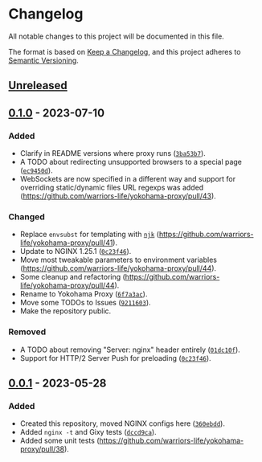 # Changelog
All notable changes to this project will be documented in this file.

The format is based on [Keep a Changelog](https://keepachangelog.com/en/1.0.0/),
and this project adheres to [Semantic Versioning](https://semver.org/spec/v2.0.0.html).

## [Unreleased]

## [0.1.0] - 2023-07-10

### Added
- Clarify in README versions where proxy runs ([`3ba53b7`](https://github.com/warriors-life/yokohama-proxy/commit/3ba53b7edcfbe82ff7e5d8fca0acb2fec21f755e)).
- A TODO about redirecting unsupported browsers to a special page ([`ec9450d`](https://github.com/warriors-life/yokohama-proxy/commit/ec9450d16986088c757e3f6a746102eaea79beba)).
- WebSockets are now specified in a different way and support for overriding static/dynamic files URL regexps was added (https://github.com/warriors-life/yokohama-proxy/pull/43).

### Changed
- Replace `envsubst` for templating with [`njk`](https://github.com/saghul/njk) (https://github.com/warriors-life/yokohama-proxy/pull/41).
- Update to NGINX 1.25.1 ([`0c23f46`](https://github.com/warriors-life/yokohama-proxy/commit/0c23f46e1dd589f41a1ae7efa7cb695021710389)).
- Move most tweakable parameters to environment variables (https://github.com/warriors-life/yokohama-proxy/pull/44).
- Some cleanup and refactoring (https://github.com/warriors-life/yokohama-proxy/pull/44).
- Rename to Yokohama Proxy ([`6f7a3ac`](https://github.com/warriors-life/yokohama-proxy/commit/ef7a3ac596c6be51f4f8bd4999aa1733bd0617a8)).
- Move some TODOs to Issues ([`9211603`](https://github.com/warriors-life/yokohama-proxy/commit/9211603a961eb39bb8c0984870f3df4be473840e)).
- Make the repository public.

### Removed
- A TODO about removing "Server: nginx" header entirely ([`01dc10f`](https://github.com/warriors-life/yokohama-proxy/commit/01dc10f6fc2bfe89fc00eca5da017fce4cdfe1b6)).
- Support for HTTP/2 Server Push for preloading ([`0c23f46`](https://github.com/warriors-life/yokohama-proxy/commit/0c23f46e1dd589f41a1ae7efa7cb695021710389)).

## [0.0.1] - 2023-05-28

### Added
- Created this repository, moved NGINX configs here ([`360ebdd`](https://github.com/warriors-life/yokohama-proxy/commit/360ebdd3eb60d956dcb8954ce73e64c4498e8fd8)).
- Added `nginx -t` and Gixy tests ([`dccd9ca`](https://github.com/warriors-life/yokohama-proxy/commit/dccd9ca53d6ed98cb2c9ee99e3be2893e655d814)).
- Added some unit tests (https://github.com/warriors-life/yokohama-proxy/pull/38).

[Unreleased]: https://github.com/warriors-life/yokohama-proxy/compare/v0.1.0...HEAD
[0.1.0]: https://github.com/warriors-life/yokohama-proxy/compare/v0.0.1...v0.1.0
[0.0.1]: https://github.com/warriors-life/yokohama-proxy/releases/tag/v0.0.1
